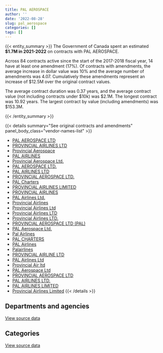 ```yaml
---
title: PAL AEROSPACE
author: ''
date: '2022-08-28'
slug: pal_aerospace
categories: []
tags: []
---
```


<script src="/rmarkdown-libs/htmlwidgets/htmlwidgets.js"></script>
<link href="/rmarkdown-libs/datatables-css/datatables-crosstalk.css" rel="stylesheet" />
<script src="/rmarkdown-libs/datatables-binding/datatables.js"></script>
<script src="/rmarkdown-libs/jquery/jquery-3.6.0.min.js"></script>
<link href="/rmarkdown-libs/dt-core-bootstrap/css/dataTables.bootstrap.min.css" rel="stylesheet" />
<link href="/rmarkdown-libs/dt-core-bootstrap/css/dataTables.bootstrap.extra.css" rel="stylesheet" />
<script src="/rmarkdown-libs/dt-core-bootstrap/js/jquery.dataTables.min.js"></script>
<script src="/rmarkdown-libs/dt-core-bootstrap/js/dataTables.bootstrap.min.js"></script>
<link href="/rmarkdown-libs/crosstalk/css/crosstalk.min.css" rel="stylesheet" />
<script src="/rmarkdown-libs/crosstalk/js/crosstalk.min.js"></script>
<script src="/rmarkdown-libs/htmlwidgets/htmlwidgets.js"></script>
<link href="/rmarkdown-libs/datatables-css/datatables-crosstalk.css" rel="stylesheet" />
<script src="/rmarkdown-libs/datatables-binding/datatables.js"></script>
<script src="/rmarkdown-libs/jquery/jquery-3.6.0.min.js"></script>
<link href="/rmarkdown-libs/dt-core-bootstrap/css/dataTables.bootstrap.min.css" rel="stylesheet" />
<link href="/rmarkdown-libs/dt-core-bootstrap/css/dataTables.bootstrap.extra.css" rel="stylesheet" />
<script src="/rmarkdown-libs/dt-core-bootstrap/js/jquery.dataTables.min.js"></script>
<script src="/rmarkdown-libs/dt-core-bootstrap/js/dataTables.bootstrap.min.js"></script>
<link href="/rmarkdown-libs/crosstalk/css/crosstalk.min.css" rel="stylesheet" />
<script src="/rmarkdown-libs/crosstalk/js/crosstalk.min.js"></script>

{{< entity_summary >}}
The Government of Canada spent an estimated **\$1.7M in 2021-2022** on contracts with PAL AEROSPACE.

Across 84 contracts active since the start of the 2017-2018 fiscal year, 14 have at least one amendment (17%). Of contracts with amendments, the average increase in dollar value was 10% and the average number of amendments was 4.07. Cumulatively these amendments represent an increase of \$12.5M over the original contract values.

The average contract duration was 0.37 years, and the average contract value (not including contracts under \$10k) was \$2.1M. The longest contract was 10.92 years. The largest contract by value (including amendments) was \$153.3M.

{{< /entity_summary >}}

{{< details summary="See original contracts and amendments" panel_body_class="vendor-names-list" >}}
- [PAL AEROSPACE LTD](https://search.open.canada.ca/en/ct/?sort=contract_value_f%20desc&page=1&search_text=%22PAL%20AEROSPACE%20LTD%22)
- [PROVINCIAL AIRLINES LTD](https://search.open.canada.ca/en/ct/?sort=contract_value_f%20desc&page=1&search_text=%22PROVINCIAL%20AIRLINES%20LTD%22)
- [Provincial Aerospace](https://search.open.canada.ca/en/ct/?sort=contract_value_f%20desc&page=1&search_text=%22Provincial%20Aerospace%22)
- [PAL AIRLINES](https://search.open.canada.ca/en/ct/?sort=contract_value_f%20desc&page=1&search_text=%22PAL%20AIRLINES%22)
- [Provincial Aerospace Ltd.](https://search.open.canada.ca/en/ct/?sort=contract_value_f%20desc&page=1&search_text=%22Provincial%20Aerospace%20Ltd.%22)
- [PAL AEROSPACE LTD.](https://search.open.canada.ca/en/ct/?sort=contract_value_f%20desc&page=1&search_text=%22PAL%20AEROSPACE%20LTD.%22)
- [PAL AIRLINES LTD](https://search.open.canada.ca/en/ct/?sort=contract_value_f%20desc&page=1&search_text=%22PAL%20AIRLINES%20LTD%22)
- [PROVINCIAL AEROSPACE LTD.](https://search.open.canada.ca/en/ct/?sort=contract_value_f%20desc&page=1&search_text=%22PROVINCIAL%20AEROSPACE%20LTD.%22)
- [PAL Charters](https://search.open.canada.ca/en/ct/?sort=contract_value_f%20desc&page=1&search_text=%22PAL%20Charters%22)
- [PROVINCIAL AIRLINES LIMITED](https://search.open.canada.ca/en/ct/?sort=contract_value_f%20desc&page=1&search_text=%22PROVINCIAL%20AIRLINES%20LIMITED%22)
- [PROVINCIAL AIRLINES](https://search.open.canada.ca/en/ct/?sort=contract_value_f%20desc&page=1&search_text=%22PROVINCIAL%20AIRLINES%22)
- [PAL Airlines Ltd.](https://search.open.canada.ca/en/ct/?sort=contract_value_f%20desc&page=1&search_text=%22PAL%20Airlines%20Ltd.%22)
- [Provincial Airlines](https://search.open.canada.ca/en/ct/?sort=contract_value_f%20desc&page=1&search_text=%22Provincial%20Airlines%22)
- [Provincial Airlines Ltd](https://search.open.canada.ca/en/ct/?sort=contract_value_f%20desc&page=1&search_text=%22Provincial%20Airlines%20Ltd%22)
- [Provincial Airlines LTD](https://search.open.canada.ca/en/ct/?sort=contract_value_f%20desc&page=1&search_text=%22Provincial%20Airlines%20LTD%22)
- [Provincial Airlines LTD.](https://search.open.canada.ca/en/ct/?sort=contract_value_f%20desc&page=1&search_text=%22Provincial%20Airlines%20LTD.%22)
- [PROVINCIAL AEROSPACE LTD (PAL)](https://search.open.canada.ca/en/ct/?sort=contract_value_f%20desc&page=1&search_text=%22PROVINCIAL%20AEROSPACE%20LTD%20%28PAL%29%22)
- [PAL Aerospace Ltd.](https://search.open.canada.ca/en/ct/?sort=contract_value_f%20desc&page=1&search_text=%22PAL%20Aerospace%20Ltd.%22)
- [Pal Airlines](https://search.open.canada.ca/en/ct/?sort=contract_value_f%20desc&page=1&search_text=%22Pal%20Airlines%22)
- [PAL CHARTERS](https://search.open.canada.ca/en/ct/?sort=contract_value_f%20desc&page=1&search_text=%22PAL%20CHARTERS%22)
- [PAL Airlines](https://search.open.canada.ca/en/ct/?sort=contract_value_f%20desc&page=1&search_text=%22PAL%20Airlines%22)
- [Palairlines](https://search.open.canada.ca/en/ct/?sort=contract_value_f%20desc&page=1&search_text=%22Palairlines%22)
- [PROVINCIAL AIRLINE LTD](https://search.open.canada.ca/en/ct/?sort=contract_value_f%20desc&page=1&search_text=%22PROVINCIAL%20AIRLINE%20LTD%22)
- [PAL Airlines Ltd](https://search.open.canada.ca/en/ct/?sort=contract_value_f%20desc&page=1&search_text=%22PAL%20Airlines%20Ltd%22)
- [Provincial Air ltd](https://search.open.canada.ca/en/ct/?sort=contract_value_f%20desc&page=1&search_text=%22Provincial%20Air%20ltd%22)
- [PAL Aerospace Ltd](https://search.open.canada.ca/en/ct/?sort=contract_value_f%20desc&page=1&search_text=%22PAL%20Aerospace%20Ltd%22)
- [PROVINCIAL AEROSPACE LTD](https://search.open.canada.ca/en/ct/?sort=contract_value_f%20desc&page=1&search_text=%22PROVINCIAL%20AEROSPACE%20LTD%22)
- [PAL AIRLINES LTD.](https://search.open.canada.ca/en/ct/?sort=contract_value_f%20desc&page=1&search_text=%22PAL%20AIRLINES%20LTD.%22)
- [PAL AIRLINES LIMITED](https://search.open.canada.ca/en/ct/?sort=contract_value_f%20desc&page=1&search_text=%22PAL%20AIRLINES%20LIMITED%22)
- [Provincial Airlines Limited](https://search.open.canada.ca/en/ct/?sort=contract_value_f%20desc&page=1&search_text=%22Provincial%20Airlines%20Limited%22)
{{< /details >}}

## Departments and agencies

<div id="htmlwidget-1" style="width:100%;height:auto;" class="datatables html-widget"></div>
<script type="application/json" data-for="htmlwidget-1">{"x":{"style":"bootstrap","filter":"none","vertical":false,"data":[["<a href=\"/departments/csc-scc/\">Correctional Service of Canada<\/a>","<a href=\"/departments/dfatd-maecd/\">Global Affairs Canada<\/a>","<a href=\"/departments/dfo-mpo/\">Fisheries and Oceans Canada<\/a>","<a href=\"/departments/dnd-mdn/\">National Defence<\/a>","<a href=\"/departments/ic/\">Innovation, Science and Economic Development Canada<\/a>","<a href=\"/departments/isc-sac/\">Indigenous Services Canada<\/a>","<a href=\"/departments/nrc-cnrc/\">National Research Council Canada<\/a>","<a href=\"/departments/nrcan-rncan/\">Natural Resources Canada<\/a>","<a href=\"/departments/pc/\">Parks Canada<\/a>","<a href=\"/departments/rcmp-grc/\">Royal Canadian Mounted Police<\/a>"],[null,null,1757894.72,202936.34,null,null,null,11661.24,121120.94,103826.57],[null,50000,1852846.81,189023.75,null,null,21402.2,null,139042.73,null],[null,null,156427331.42,233769.94,117200.6,null,null,null,null,null],[87092.22,null,415586.76,402130.37,426945.02,406800,null,null,null,null]],"container":"<table class=\"table table-striped table-hover row-border order-column display\">\n  <thead>\n    <tr>\n      <th>Department<\/th>\n      <th>2018-2019<\/th>\n      <th>2019-2020<\/th>\n      <th>2020-2021<\/th>\n      <th>2021-2022<\/th>\n    <\/tr>\n  <\/thead>\n<\/table>","options":{"order":[[4,"desc"]],"pageLength":10,"autoWidth":true,"columnDefs":[{"targets":1,"render":"function(data, type, row, meta) {\n    return type !== 'display' ? data : DTWidget.formatCurrency(data, \"$\", 2, 3, \",\", \".\", true, null);\n  }"},{"targets":2,"render":"function(data, type, row, meta) {\n    return type !== 'display' ? data : DTWidget.formatCurrency(data, \"$\", 2, 3, \",\", \".\", true, null);\n  }"},{"targets":3,"render":"function(data, type, row, meta) {\n    return type !== 'display' ? data : DTWidget.formatCurrency(data, \"$\", 2, 3, \",\", \".\", true, null);\n  }"},{"targets":4,"render":"function(data, type, row, meta) {\n    return type !== 'display' ? data : DTWidget.formatCurrency(data, \"$\", 2, 3, \",\", \".\", true, null);\n  }"},{"width":"16%","targets":[1,2,3,4]},{"className":"dt-right","targets":[1,2,3,4]}],"orderClasses":false}},"evals":["options.columnDefs.0.render","options.columnDefs.1.render","options.columnDefs.2.render","options.columnDefs.3.render"],"jsHooks":[]}</script>
<p class="text-right">
<a href="https://github.com/GoC-Spending/contracts-data/tree/main/data/out/vendors/pal_aerospace/summary_by_fiscal_year_by_department.csv" class="source-data-link btn btn-link">View source data</a>
</p>

## Categories

<div id="htmlwidget-2" style="width:100%;height:auto;" class="datatables html-widget"></div>
<script type="application/json" data-for="htmlwidget-2">{"x":{"style":"bootstrap","filter":"none","vertical":false,"data":[["<a href=\"/categories/defence/\">Defence<\/a>","<a href=\"/categories/professional_services/\">Professional services<\/a>","<a href=\"/categories/transportation_and_logistics/\">Transportation and logistics<\/a>","<a href=\"/categories/industrial_products_and_services/\">Industrial products and services<\/a>","<a href=\"/categories/travel/\">Travel<\/a>"],[165516.76,1417359.82,614563.23,null,null],[189023.75,1455123.1,608168.64,null,null],[38550.36,154788352.84,1468794.18,482604.58,null],[402130.37,426945.02,344249.08,null,565229.9]],"container":"<table class=\"table table-striped table-hover row-border order-column display\">\n  <thead>\n    <tr>\n      <th>Category<\/th>\n      <th>2018-2019<\/th>\n      <th>2019-2020<\/th>\n      <th>2020-2021<\/th>\n      <th>2021-2022<\/th>\n    <\/tr>\n  <\/thead>\n<\/table>","options":{"order":[[4,"desc"]],"dom":"t","pageLength":30,"autoWidth":true,"columnDefs":[{"targets":1,"render":"function(data, type, row, meta) {\n    return type !== 'display' ? data : DTWidget.formatCurrency(data, \"$\", 2, 3, \",\", \".\", true, null);\n  }"},{"targets":2,"render":"function(data, type, row, meta) {\n    return type !== 'display' ? data : DTWidget.formatCurrency(data, \"$\", 2, 3, \",\", \".\", true, null);\n  }"},{"targets":3,"render":"function(data, type, row, meta) {\n    return type !== 'display' ? data : DTWidget.formatCurrency(data, \"$\", 2, 3, \",\", \".\", true, null);\n  }"},{"targets":4,"render":"function(data, type, row, meta) {\n    return type !== 'display' ? data : DTWidget.formatCurrency(data, \"$\", 2, 3, \",\", \".\", true, null);\n  }"},{"width":"16%","targets":[1,2,3,4]},{"className":"dt-right","targets":[1,2,3,4]}],"orderClasses":false,"lengthMenu":[10,25,30,50,100]}},"evals":["options.columnDefs.0.render","options.columnDefs.1.render","options.columnDefs.2.render","options.columnDefs.3.render"],"jsHooks":[]}</script>
<p class="text-right">
<a href="https://github.com/GoC-Spending/contracts-data/tree/main/data/out/vendors/pal_aerospace/summary_by_fiscal_year_by_category.csv" class="source-data-link btn btn-link">View source data</a>
</p>
